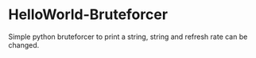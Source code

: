 # HelloWorld-Bruteforcer
Simple python bruteforcer to print a string, string and refresh rate can be changed.
